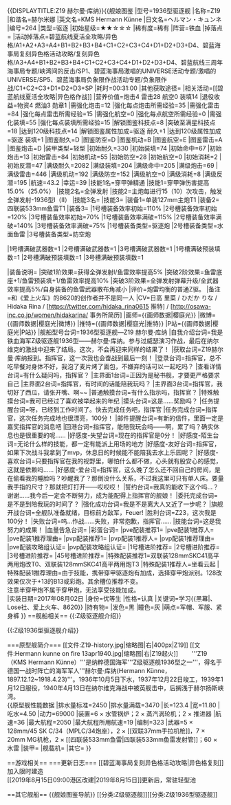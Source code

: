 {{DISPLAYTITLE:Z19 赫尔曼·库纳}}{{舰娘图鉴
|型号=1936型驱逐舰
|名称=Z19
|和谐名=赫尔米娜
|英文名=KMS Hermann Künne
|日文名=ヘルマン・キュンネ
|编号=264
|类型=驱逐
|初始星级=★★☆☆☆
|稀有度=稀有
|阵营=铁血
|掉落点=
|活动掉落点=碧蓝航线夏活全攻略/异色格/A1+A2+A3+A4+B1+B2+B3+B4+C1+C2+C3+C4+D1+D2+D3+D4、碧蓝海事局复刻异色格活动攻略/复刻异色格/A3+A4+B1+B2+B3+B4+C1+C2+C3+C4+D1+D2+D3+D4、碧蓝航线三周年海事局专题/峡湾间的反击/SP1、碧蓝海事局激唱的UNIVERSE活动专题/激唱的UNIVERSE/SP5、碧蓝海事局负象限作战活动专题/负象限作战/C1+C2+C3+D1+D2+D3+SP
|耗时=00:31:00
|其他获取途径=
|相关活动=[[碧蓝航线夏活全攻略|异色格作战]]
|营养价值=炮击4 雷击28 航空0 装填14
|退役收益=物资4 燃油3 勋章1
|需强化炮击=12
|强化每点炮击所需经验=35
|需强化雷击=84
|强化每点雷击所需经验=15
|需强化航空=0
|强化每点航空所需经验=0
|需强化装填=55
|强化每点装填所需经验=15
|解锁图鉴科技点=8
|突破至满星科技点=18
|达到120级科技点=14
|解锁图鉴属性加成=驱逐 耐久+1
|达到120级属性加成=驱逐 装填+1
|图鉴耐久=D
|图鉴防空=D
|图鉴机动=B
|图鉴航空=E
|图鉴雷击=A
|图鉴炮击=D
|装甲类型=轻型
|初始耐久=330
|初始装填=74
|初始命中=67
|初始炮击=13
|初始雷击=84
|初始机动=55
|初始防空=28
|初始航空=0
|初始消耗=2
|初始反潜=47
|满级耐久=2082
|满级装填=204
|满级命中=205
|满级炮击=69
|满级雷击=446
|满级机动=192
|满级防空=152
|满级航空=0
|满级消耗=8
|满级反潜=195
|航速=43.2
|幸运=39
|技能1名=穿甲弹精通
|技能1=穿甲弹伤害提高15.0%（25.0%）
|技能2名=全弹发射
|技能2=主炮每进行15（10）次攻击，触发全弹发射-1936型I（II）
|技能3名=
|技能3=
|装备1=单装127mm主炮T1
|装备2=四联装533mm鱼雷T1
|装备3=
|1号槽装备效率初始=110%
|2号槽装备效率初始=120%
|3号槽装备效率初始=70%
|1号槽装备效率满破=115%
|2号槽装备效率满破=140%
|3号槽装备效率满破=75%
|1号槽装备类型=驱逐炮
|2号槽装备类型=水面鱼雷
|3号槽装备类型=防空炮
<!--鱼雷底座数不代表武器数，不了解的请勿修改数据。-->
|1号槽满破武器数=1
|2号槽满破武器数=1
|3号槽满破武器数=1
|1号槽满破预装填数=1
|2号槽满破预装填数=1
|3号槽满破预装填数=1

|装备说明=
|突破1阶效果=获得全弹发射l/鱼雷效率提高5%
|突破2阶效果=鱼雷底座+1/鱼雷预装填+1/鱼雷效率提高10%
|突破3阶效果=全弹发射弹幕升级/全武器效率提高5%/自身装备的鱼雷武器散布角减小
|评价=炮雷均衡的普通Z驱。
|备注=和《爱上火车》的8620的创作者并不是同一人
|CV=日高 里菜 / ひだか りな / Hidaka Rina / [https://twitter.com/hidaka_rina0615 推特] / [http://osawa-inc.co.jp/women/hidakarina/ 事务所简历]
|画师={{画师数据|樱庭光}}
|微博={{画师数据|樱庭光|微博}}
|推特={{画师数据|樱庭光|推特}}
|P站={{画师数据|樱庭光|P站}} 
|舰船型号台词=1936型驱逐舰—Z19 赫尔曼·库纳
|自我介绍台词=我是铁血海军Z级驱逐舰1936型——赫尔曼·库纳。参与过威瑟演习作战，最后在纳尔维克的激战中迎来了结局。这次，不会再迎来同样的结果了！
|获取台词=Z19赫尔曼·库纳报到。指挥官，这一次我也会奋战到最后一刻！
|登录台词=指挥官，总不吃早餐对身体不好，我泡了麦片烤了面包，不嫌弃的话可以一起吃吗？
|查看详情台词=有什么疑问吗，指挥官？
|主界面1台词=正因为是秘书舰，才要更严格要求自己
|主界面2台词=指挥官，有时间的话能陪我玩吗？
|主界面3台词=指挥官，我切好了西瓜，请张开嘴、啊~~
|普通触摸台词=有什么指示吗，指挥官？
|特殊触摸台词=我可已经过了喜欢被举起来的年纪
|摸头台词=这是……奖励吗？
|任务提醒台词=呀，已经到工作时间了。快去完成任务吧，指挥官
|任务完成台词=指挥官，这次任务完成地也很漂亮，100分！
|邮件提醒台词=有新的信件，里面一定是嘉奖指挥官的消息吧
|回港台词=指挥官，能陪我玩会吗——啊，累了吗？确实休息也是很重要的呢……
|好感度-失望台词=现在的指挥官是0分！
|好感度-陌生台词=无论什么样的技能，都一定有能派上用场的地方
|好感度-友好台词=指挥官，如果下次战斗我拿到了mvp，休息日的时候能不能陪我去水上乐园呢？
|好感度-喜欢台词=只要指挥官在我的视野里，哪怕什么都不做，心头就有股安心的感觉，这就是依赖吗……
|好感度-爱台词=指挥官，这么晚了怎么还不回自己的房间，是在偷看我的睡脸吗？吵醒我了？那倒没什么关系，不过我这里可只有单人床。要量我手指的尺寸？那就把灯打开——哎哎哎！
|誓约台词=我真的能收下这个吗…？谢谢……我今后一定会不断努力，成为能配得上指挥官的舰娘！
|委托完成台词=是不是到陪我玩的时间了？
|强化成功台词=我是不是离大人又近了一步呢？
|旗舰开战台词=全舰队准备就绪，目标前方敌军，Feuer! 
|胜利台词=Z23，这次我是100分！
|失败台词=呜…作战……失败，非常抱歉，指挥官……
|技能台词=这是我努力的成果！
|血量告急台词=
|彩蛋台词=
|pve配装推荐1=
|pve配装1推荐人=
|pve配装1推荐理由=
|pvp配装推荐1=
|pvp配装1推荐人=
|pvp配装1推荐理由=
|pve配装攻略组认证=
|pvp配装攻略组认证=
|1号槽进阶推荐=
|2号槽进阶推荐=
|3号槽进阶推荐=
|45号槽进阶推荐=
|特殊配装推荐1=双联装128mmSKC41高平两用炮改T0、双联装128mmSKC41高平两用炮T3
|特殊配装1推荐人=坐看云起
|特殊配装1推荐理由=由于技能，携带穿甲驱逐炮有加成，选择穿甲炮派别。128改效果仅次于+13的B13或彩炮。其余槽位推荐不变。<br>
注意半穿甲炮不属于穿甲炮，无法享受技能加成。<br>
|实装日期=2017年08月02日
|身份=优等生
|性格=认真
|关键词=学习{{黑幕|、Lose社、爱上火车、8620}}
|持有物=
|发色=黑
|瞳色=灰
|萌点=军帽、军服、紧身裤
}}
==舰船相关==
{{:Z级驱逐舰介绍}}

{{:Z级1936型驱逐舰介绍}}

===原型舰简介===
[[文件:Z19-history.jpg|缩略图|右|400px|Z19]]
[[文件:Hermann kunne on fire 13apr1940.jpg|缩略图|右|Z19起火]]
　　'''Z19（KMS Hermann Künne）'''是纳粹德国海军'''Z级驱逐舰1936型之一'''，得名于德国一战时阵亡的海军军人'''赫尔曼·库纳(Hermann Künne，1897.12.12~1918.4.23)'''。1936年10月5日下水，1937年12月22日竣工，1939年1月12日服役，1940年4月13日在纳尔维克海战中被英舰击中，后搁浅于赫尔扬斯峡湾。<br>
{{原型舰性能数据
|排水量标准=2450 
|排水量满载=3470
|长=123.4
|宽=11.80
|吃水=4.50
|动力=69000 
|装置=6 × 水管锅炉；2 × 蒸汽涡轮机；2 × 推进器
|航速=36
|最大航程=2050
|最大航程所用航速=19
|编制=323
|武器=5 × 128mm/45 SK C/34（MPLC/34炮座），2 × [[双联37mm手拉机枪]]，7 × 20mm MG机枪，2 × [[四联装533mm鱼雷|四联装533mm鱼雷发射管]]；60 × 水雷
|装甲=
|舰载机=
|其它=
}}

==游戏相关==
===更新日志===
[[碧蓝海事局复刻异色格活动攻略|异色格复刻]]加入限时建造<br>
[[2019年8月15日09:00港区改建|2019年8月15日]]更新后，常驻轻型池<br>

==其它舰船==
{{舰娘图鉴导航}}
[[分类:Z级驱逐舰]][[分类:Z级1936型驱逐舰]]
